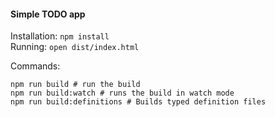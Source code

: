 #### Simple TODO app
Installation: `npm install` <br />
Running: `open dist/index.html`

Commands:

```
npm run build # run the build
npm run build:watch # runs the build in watch mode
npm run build:definitions # Builds typed definition files
```

